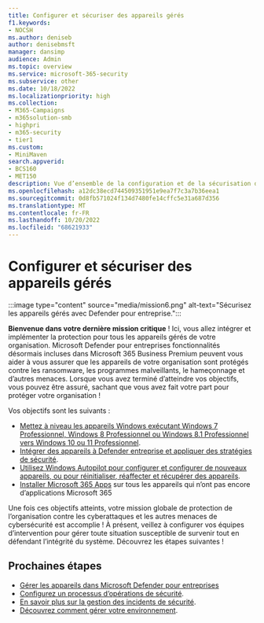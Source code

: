 ```yaml
---
title: Configurer et sécuriser des appareils gérés
f1.keywords:
- NOCSH
ms.author: deniseb
author: denisebmsft
manager: dansimp
audience: Admin
ms.topic: overview
ms.service: microsoft-365-security
ms.subservice: other
ms.date: 10/18/2022
ms.localizationpriority: high
ms.collection:
- M365-Campaigns
- m365solution-smb
- highpri
- m365-security
- tier1
ms.custom:
- MiniMaven
search.appverid:
- BCS160
- MET150
description: Vue d’ensemble de la configuration et de la sécurisation des appareils gérés contre les menaces de sécurité et les cyberattaques. Implémentez des défenses de cybersécurité et une protection des points de terminaison par le biais de l’inscription et de l’intégration de tous les appareils. Découvrez comment configurer des stratégies d’appareil et gérer des groupes d’appareils.
ms.openlocfilehash: a12dc38ecd744509351951e9ea7f7c3a7b36eea1
ms.sourcegitcommit: 0d8fb571024f134d7480fe14cffc5e31a687d356
ms.translationtype: MT
ms.contentlocale: fr-FR
ms.lasthandoff: 10/20/2022
ms.locfileid: "68621933"
---
```

# <a name="set-up-and-secure-managed-devices"></a>Configurer et sécuriser des appareils gérés

:::image type="content" source="media/mission6.png" alt-text="Sécurisez les appareils gérés avec Defender pour entreprise.":::

**Bienvenue dans votre dernière mission critique** ! Ici, vous allez intégrer et implémenter la protection pour tous les appareils gérés de votre organisation. Microsoft Defender pour entreprises fonctionnalités désormais incluses dans Microsoft 365 Business Premium peuvent vous aider à vous assurer que les appareils de votre organisation sont protégés contre les ransomware, les programmes malveillants, le hameçonnage et d’autres menaces. Lorsque vous avez terminé d’atteindre vos objectifs, vous pouvez être assuré, sachant que vous avez fait votre part pour protéger votre organisation !

Vos objectifs sont les suivants :

- [Mettez à niveau les appareils Windows exécutant Windows 7 Professionnel, Windows 8 Professionnel ou Windows 8.1 Professionnel vers Windows 10 ou 11 Professionnel](m365bp-upgrade-windows-10-pro.md).
- [Intégrer des appareils à Defender entreprise et appliquer des stratégies de sécurité](m365bp-onboard-devices-mdb.md).
- [Utilisez Windows Autopilot pour configurer et configurer de nouveaux appareils, ou pour réinitialiser, réaffecter et récupérer des appareils](/mem/autopilot/windows-autopilot).
- [Installer Microsoft 365 Apps](../admin/setup/install-applications.md) sur tous les appareils qui n’ont pas encore d’applications Microsoft 365

Une fois ces objectifs atteints, votre mission globale de protection de l’organisation contre les cyberattaques et les autres menaces de cybersécurité est accomplie ! À présent, veillez à configurer vos équipes d’intervention pour gérer toute situation susceptible de survenir tout en défendant l’intégrité du système. Découvrez les étapes suivantes !

## <a name="next-steps"></a>Prochaines étapes

- [Gérer les appareils dans Microsoft Defender pour entreprises](../security/defender-business/mdb-manage-devices.md)
- [Configurez un processus d’opérations de sécurité](m365bp-security-incident-quick-start.md).
- [En savoir plus sur la gestion des incidents de sécurité](m365bp-security-incident-management.md).
- [Découvrez comment gérer votre environnement](m365bp-maintain-environment.md).
